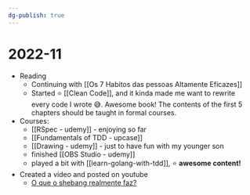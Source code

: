 ```yaml
---
dg-publish: true
---
```

# 2022-11

- Reading
    - Continuing with [[Os 7 Habitos das pessoas Altamente Eficazes]]
    - Started ⭐ [[Clean Code]], and it kinda made me want to rewrite every code I wrote 😅. Awesome book! The contents of the first 5 chapters should be taught in formal courses.
- Courses:
    - [[RSpec - udemy]] - enjoying so far
    - [[Fundamentals of TDD - upcase]]
    - [[Drawing - udemy]] - just to have fun with my younger son
    - finished [[OBS Studio - udemy]]
    - played a bit with [[learn-golang-with-tdd]], ⭐ **awesome content!**
- Created a video and posted on youtube
    - [O que o shebang realmente faz?](https://youtu.be/fAN-ZMVdPlQ)
